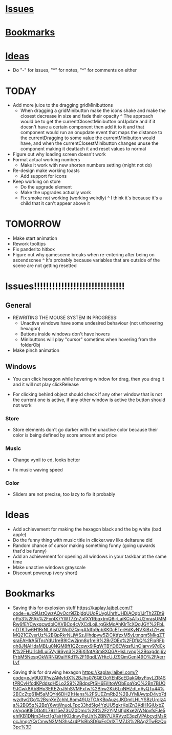 # [Issues](#issues)
# [Bookmarks](#bookmarks)
# [Ideas](#ideas)

* Do "-" for issues, "*" for notes, "^" for comments on either

# TODAY
- Add more juice to the dragging gridMinibuttons
	* When dragging a gridMinibutton make the icons shake and make the closest decrease in size and fade their opacity
	^ The approach would be to get the currentClosestMinibutton onUpdate and if it doesn't have a certain component then add it to it and that component would run an onupdate event that maps the distance to the currentDragging to some value the currentMinibutton would have, and when the currentClosestMinibutton changes unuse the component making it deattach it and reset values to normal
- Figure out why loading screen doesn't work 
- Format actual working numbers
	* Make it work with new shorten numbers setting (might not do)
- Re-design make working toasts
	* Add support for icons
- Keep working on store
	* Do the upgrade element
	* Make the upgrades actually work
	* Fix smoke not working (working weirdly)
	^ I think it's because it's a child that it can't appear above it

# TOMORROW
- Make start animation
- Rework tooltips
- Fix panderito hitbox
- Figure out why gamescene breaks when re-entering after being on ascendscnee
	^ It's probably because variables that are outside of the scene are not getting resetted 

# Issues!!!!!!!!!!!!!!!!!!!!!!!!!!!!!!
## General
- REWRITING THE MOUSE SYSTEM IN PROGRESS:
	* Unactive windows have some undesired behaviour (not unhovering hexagon)
	* Buttons inside windows don't have hovers
	* Minibuttons will play "cursor" sometims when hovering from the folderObj
- Make pinch animation

## Windows
- You can click hexagon while hovering window for drag, then you drag it and it will not play clickRelease
* For clicking behind object should check if any other window that is not the current one is active, if any other window is active the button should not work

### Store
* Store elements don't go darker with the unactive color because their color is being defined by score amount and price
### Music
* Change vynil to cd, looks better
- fix music waving speed
### Color
* Sliders are not precise, too lazy to fix it probably

# Ideas
- Add achievement for making the hexagon black and the bg white (bad apple)
- Do the funny thing with music title in clicker.wav like deltarune did
- Random chance of cursor making something funny (going upwards that'd be funny)
- Add an achievement for opening all windows in your taskbar at the same time
- Make unactive windows grayscale
- Discount powerup (very short)

# Bookmarks
- Saving this for explosion stuff
https://kaplay.lajbel.com/?code=eJx9UstOwzAQvOcr9lZbjdqUUoRUygUhrhUHDiAOqb1JrTh2ZDt9gPo3%2FAk%2FxpIX7YWT7ZnZnfXYRbqxtmQ8irLaiKCsATxU2nrasUMMRw6fEYCwxgcwdblOXVBCo4cVXCdLojLrgGkMoAhKlrTcXQgJGY%2FbLgDTKTw6H1BrNLAjs0ZWoDZQqgAfdfb9pbXK0cETerHdKyNVXiBxtZHwrMQ21CZverUz%2BQpRkrNLjWSzJIlhdpvw5ZlCKtfzxM5vLtmqm5MkqZTsraEAHIrA5iTncYdU1reB9ICw2jrm8g1rei9%2BrZOEx%2FDfkQ%2FlqRFbqh8JNAHdaMBLu0NGM8ft1QZcqwx9lRqWTBYD6EWqsfUnOIarvv97d0kK%2FHUI1cMLui5Vyl9Syn3%2BjXifqtA3m8XQGAHjsLrvng%2Boxgdnj6yPrbM5NespOkWRNQ9aiYKd1%2F19qdLWHtcUJZ9QmGenI49O%2FAerrLvf

- Saving this for drawing hexagon
https://kaplay.lajbel.com/?code=eJy9U01PwzAMvfdX%2BJhs076QEOoYEhIScEDakQlxyFpvLZR4StPRCvHfcdKPddsdH5Lo2S9%2BdpxPtSH6EjIItoWObEoaYqO%2Bn7BUO9JCwk8AbBHp3EKE2qJ5hSVMFxfw%2Bhw2Kk6LnNHZdLqAyQTu44%2BCcZtg61M5aMQY46DH21tHens%2FSUEZmRb2%2BJYMiAwtpD4vb7dwzdtw2Go%2BspXeZchhL8om49UzTOAKBpAuzsJKDmlLHLYSBzUrolz4a%2BQ5q%2BpY6wtWnuoLFpc33hd5Ig4YzUU5gkrKpiZn3KdH1GiUxbZqVyqqKIEDGotlL79z15eZ3UZ0Dmc%2B%2FzYjMsIfjdKxe2iWNpvfsFJe5ehfKB1DNm34rct1g7airHKDdnyyPeUh%2BN7UXRVyzE3qzlVPAbcydMsRocJmqcYQrCmwN3MN3hs4r4P1sBbSD6xEsOrlXTM7J3%2BAg2TwBzQo3pc%3D
